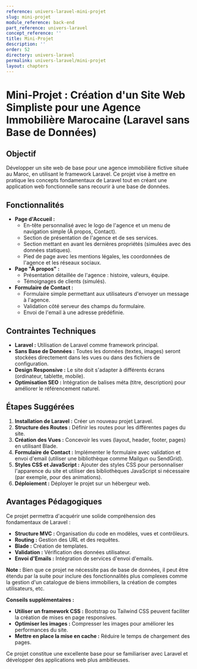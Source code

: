```yaml
---
reference: univers-laravel-mini-projet
slug: mini-projet
module_reference: back-end
part_reference: univers-laravel
concept_reference: ''
title: Mini-Projet
description: ''
order: 52
directory: univers-laravel
permalink: univers-laravel/mini-projet
layout: chapters
---
```



# Mini-Projet : Création d'un Site Web Simpliste pour une Agence Immobilière Marocaine (Laravel sans Base de Données)

## Objectif

Développer un site web de base pour une agence immobilière fictive située au Maroc, en utilisant le framework Laravel. Ce projet vise à mettre en pratique les concepts fondamentaux de Laravel tout en créant une application web fonctionnelle sans recourir à une base de données.

## Fonctionnalités
* **Page d'Accueil :**
  * En-tête personnalisé avec le logo de l'agence et un menu de navigation simple (À propos, Contact).
  * Section de présentation de l'agence et de ses services.
  * Section mettant en avant les dernières propriétés (simulées avec des données statiques).
  * Pied de page avec les mentions légales, les coordonnées de l'agence et les réseaux sociaux.
* **Page "À propos" :**
  * Présentation détaillée de l'agence : histoire, valeurs, équipe.
  * Témoignages de clients (simulés).
* **Formulaire de Contact :**
  * Formulaire simple permettant aux utilisateurs d'envoyer un message à l'agence.
  * Validation côté serveur des champs du formulaire.
  * Envoi de l'email à une adresse prédéfinie.

## Contraintes Techniques
* **Laravel :** Utilisation de Laravel comme framework principal.
* **Sans Base de Données :** Toutes les données (textes, images) seront stockées directement dans les vues ou dans des fichiers de configuration.
* **Design Responsive :** Le site doit s'adapter à différents écrans (ordinateur, tablette, mobile).
* **Optimisation SEO :** Intégration de balises méta (titre, description) pour améliorer le référencement naturel.

## Étapes Suggérées
1. **Installation de Laravel :** Créer un nouveau projet Laravel.
2. **Structure des Routes :** Définir les routes pour les différentes pages du site.
3. **Création des Vues :** Concevoir les vues (layout, header, footer, pages) en utilisant Blade.
4. **Formulaire de Contact :** Implémenter le formulaire avec validation et envoi d'email (utiliser une bibliothèque comme Mailgun ou SendGrid).
5. **Styles CSS et JavaScript :** Ajouter des styles CSS pour personnaliser l'apparence du site et utiliser des bibliothèques JavaScript si nécessaire (par exemple, pour des animations).
6. **Déploiement :** Déployer le projet sur un hébergeur web.

## Avantages Pédagogiques
Ce projet permettra d'acquérir une solide compréhension des fondamentaux de Laravel :
* **Structure MVC :** Organisation du code en modèles, vues et contrôleurs.
* **Routing :** Gestion des URL et des requêtes.
* **Blade :** Création de templates.
* **Validation :** Vérification des données utilisateur.
* **Envoi d'Emails :** Intégration de services d'envoi d'emails.

**Note :** Bien que ce projet ne nécessite pas de base de données, il peut être étendu par la suite pour inclure des fonctionnalités plus complexes comme la gestion d'un catalogue de biens immobiliers, la création de comptes utilisateurs, etc.

**Conseils supplémentaires :**
* **Utiliser un framework CSS :** Bootstrap ou Tailwind CSS peuvent faciliter la création de mises en page responsives.
* **Optimiser les images :** Compresser les images pour améliorer les performances du site.
* **Mettre en place la mise en cache :** Réduire le temps de chargement des pages.

Ce projet constitue une excellente base pour se familiariser avec Laravel et développer des applications web plus ambitieuses. 



